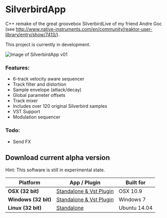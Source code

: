 SilverbirdApp
=============

C++ remake of the great groovebox SilverbirdLive of my friend Andre Goc 
(see http://www.native-instruments.com/en/community/reaktor-user-library/entry/show/7413/).

This project is currently in development.

![Image of SilverbirdApp v01](http://karl-pannek.de/files/github/SBv01.png)

### Features:
- 6-track velocity aware sequencer
- Track filter and distortion
- Sample envelope (attack/decay)
- Global parameter offsets
- Track mixer
- Includes over 120 original Silverbird samples
- VST Support
- Modulation sequencer

### Todo:
- Send FX

## Download current alpha version

Hint: This software is still in experimental state.

Platform         | App / Plugin | Built for
---------------- | ------------ | -------------
**OSX (32 bit)**     | [Standalone & Vst Plugin](http://audiosalt.com/files/silverbird/Silverbird_OSX.zip) | OSX 10.9
**Windows (32 bit)** | [Standalone & Vst Plugin](http://audiosalt.com/files/silverbird/Silverbird_Windows.zip) | Windows 7
**Linux (32 bit)**   | [Standalone](http://audiosalt.com/files/silverbird/Silverbird_Linux.zip) | Ubuntu 14.04

